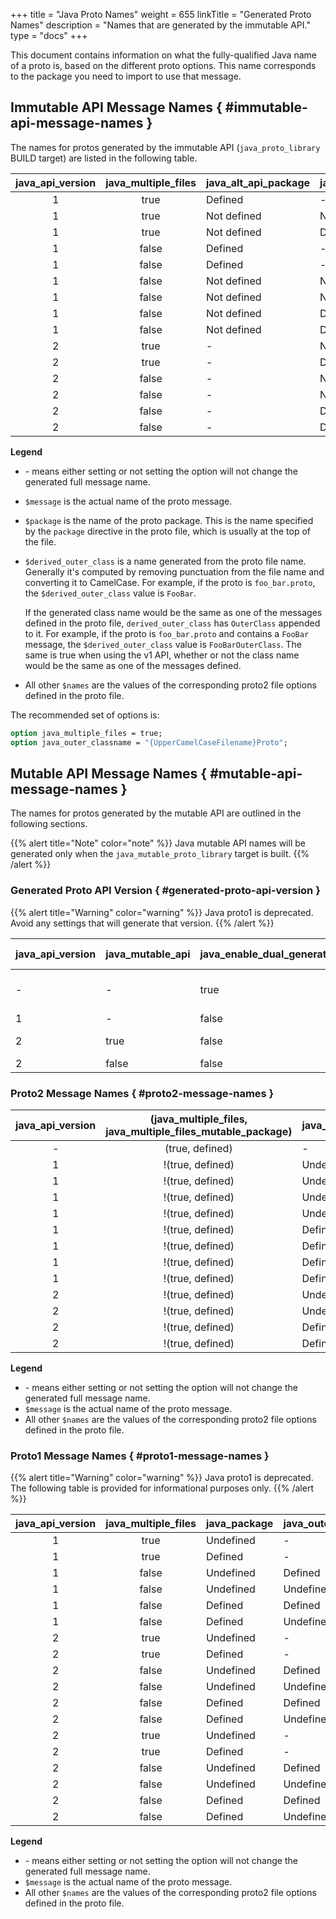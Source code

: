 +++
title = "Java Proto Names"
weight = 655
linkTitle = "Generated Proto Names"
description = "Names that are generated by the immutable API."
type = "docs"
+++

This document contains information on what the fully-qualified Java name of a
proto is, based on the different proto options. This name corresponds to the
package you need to import to use that message.

## Immutable API Message Names { #immutable-api-message-names }

The names for protos generated by the immutable API (`java_proto_library` BUILD
target) are listed in the following table.

java_api_version | java_multiple_files | java_alt_api_package | java_package | java_outer_classname | Generated full message name
:--------------: | :-----------------: | -------------------- | ------------ | -------------------- | ---------------------------
1                | true                | Defined              | -            |                      | `$java_alt_api_package.$message`
1                | true                | Not defined          | Not defined  |                      | `com.google.protos.$package.proto2api.$message`
1                | true                | Not defined          | Defined      |                      | `$java_package.proto2api.$message`
1                | false               | Defined              | -            | Not defined          | `$java_alt_api_package.$derived_outer_class.$message`
1                | false               | Defined              | -            | Defined              | `$java_alt_api_package.$java_outer_classname.$message`
1                | false               | Not defined          | Not defined  | Not defined          | `com.google.protos.$package.proto2api.$derived_outer_class.$message`
1                | false               | Not defined          | Not defined  | Defined              | `com.google.protos.$package.proto2api.$java_outer_classname.$message`
1                | false               | Not defined          | Defined      | Not defined          | `$java_package.proto2api.$derived_outer_class.$message`
1                | false               | Not defined          | Defined      | Defined              | `$java_package.proto2api.$java_outer_classname.$message`
2                | true                | -                    | Not defined  | -                    | `com.google.protos.$package.$message`
2                | true                | -                    | Defined      | -                    | `$java_package.$message`
2                | false               | -                    | Not defined  | Not defined          | `com.google.protos.$package.$derived_outer_class.$message`
2                | false               | -                    | Not defined  | Defined              | `com.google.protos.$package.$java_outer_classname.$message`
2                | false               | -                    | Defined      | Not defined          | `$java_package.$derived_outer_class.$message`
2                | false               | -                    | Defined      | Defined              | `$java_package.$java_outer_classname.$message`

**Legend**

*   \- means either setting or not setting the option will not change the
    generated full message name.
*   `$message` is the actual name of the proto message.
*   `$package` is the name of the proto package. This is the name specified by
    the `package` directive in the proto file, which is usually at the top of
    the file.
*   `$derived_outer_class` is a name generated from the proto file name.
    Generally it's computed by removing punctuation from the file name and
    converting it to CamelCase. For example, if the proto is `foo_bar.proto`,
    the `$derived_outer_class` value is `FooBar`.

    If the generated class name would be the same as one of the messages defined
    in the proto file, `derived_outer_class` has `OuterClass` appended to it.
    For example, if the proto is `foo_bar.proto` and contains a `FooBar`
    message, the `$derived_outer_class` value is `FooBarOuterClass`. The same is
    true when using the v1 API, whether or not the class name would be the same
    as one of the messages defined.

*   All other `$names` are the values of the corresponding proto2 file options
    defined in the proto file.

The recommended set of options is:

```proto
option java_multiple_files = true;
option java_outer_classname = "{UpperCamelCaseFilename}Proto";
```

## Mutable API Message Names { #mutable-api-message-names }

The names for protos generated by the mutable API are outlined in the following
sections.

{{% alert title="Note" color="note" %}}
Java mutable API names will be generated only when the
`java_mutable_proto_library` target is built.
{{% /alert %}}

### Generated Proto API Version { #generated-proto-api-version }

{{% alert title="Warning" color="warning" %}} Java
proto1 is deprecated. Avoid any settings that will generate that version.
{{% /alert %}}

java_api_version | java_mutable_api | java_enable_dual_generate_mutable_api | API version
---------------- | ---------------- | ------------------------------------- | -----------
\-               | -                | true                                  | proto1, proto2 mutable
1                | -                | false                                 | proto1
2                | true             | false                                 | proto2 mutable
2                | false            | false                                 | proto1

### Proto2 Message Names { #proto2-message-names }

java_api_version | (java_multiple_files, java_multiple_files_mutable_package) | java_package | java_outer_classname | java_alt_api_package | Proto2 Mutable message name
:--------------: | :--------------------------------------------------------: | ------------ | -------------------- | -------------------- | ---------------------------
\-               | (true, defined)                                            | -            | -                    | -                    | `$java_multiple_files_mutable_package.$message`
1                | !(true, defined)                                           | Undefined    | Undefined            | Undefined            | `com.google.protos.$package.proto2api.Mutable$Filename.$message`
1                | !(true, defined)                                           | Undefined    | Undefined            | Defined              | `$java_alt_api_package.Mutable$Filename.$message`
1                | !(true, defined)                                           | Undefined    | Defined              | Undefined            | `com.google.protos.$package.proto2api.Mutable$java_outer_classname.$message`
1                | !(true, defined)                                           | Undefined    | Defined              | Defined              | `$java_alt_api_package.Mutable$java_outer_classname.$message`
1                | !(true, defined)                                           | Defined      | Undefined            | Undefined            | `$java_package.proto2api.Mutable$Filename.$message`
1                | !(true, defined)                                           | Defined      | Undefined            | Defined              | `$java_alt_api_package.Mutable$Filename.$message`
1                | !(true, defined)                                           | Defined      | Defined              | Undefined            | `$java_package.proto2api.Mutable$java_outer_classname.$message`
1                | !(true, defined)                                           | Defined      | Defined              | Defined              | `$java_alt_api_package.Mutable$java_outer_classname.$message`
2                | !(true, defined)                                           | Undefined    | Undefined            | -                    | `com.google.protos.$package.Mutable$Filename.$message`
2                | !(true, defined)                                           | Undefined    | Defined              | -                    | `com.google.protos.$package..Mutable$java_outer_classname.$message`
2                | !(true, defined)                                           | Defined      | Undefined            | -                    | `$java_package.Mutable$Filename.$message`
2                | !(true, defined)                                           | Defined      | Defined              | -                    | `$java_package.Mutable$java_outer_classname.$message`

**Legend**

*   \- means either setting or not setting the option will not change the
    generated full message name.
*   `$message` is the actual name of the proto message.
*   All other `$names` are the values of the corresponding proto2 file options
    defined in the proto file.

### Proto1 Message Names { #proto1-message-names }

{{% alert title="Warning" color="warning" %}} Java
proto1 is deprecated. The following table is provided for informational purposes
only. {{% /alert %}}

java_api_version | java_multiple_files | java_package | java_outer_classname | java_alt_api_package | Proto1 message name
:--------------: | :-----------------: | ------------ | -------------------- | -------------------- | -------------------
1                | true                | Undefined    | -                    | -                    | `com.google.protos.$package.$message`
1                | true                | Defined      | -                    | -                    | `$java_package.$message`
1                | false               | Undefined    | Defined              | -                    | `com.google.protos.$package.$java_outer_class.$message`
1                | false               | Undefined    | Undefined            | -                    | `com.google.protos.$package.$message`
1                | false               | Defined      | Defined              | -                    | `$java_package.$java_outer_class.$message`
1                | false               | Defined      | Undefined            | -                    | `$java_package.$message`
2                | true                | Undefined    | -                    | Undefined            | `com.google.protos.$package.proto1api.$message`
2                | true                | Defined      | -                    | Undefined            | `$java_package.proto1api.$message`
2                | false               | Undefined    | Defined              | Undefined            | `com.google.protos.$package.proto1api.$java_outer_class.$message`
2                | false               | Undefined    | Undefined            | Undefined            | `com.google.protos.$package.proto1api.$message`
2                | false               | Defined      | Defined              | Undefined            | `$java_package.proto1api.$java_outer_class.$message`
2                | false               | Defined      | Undefined            | Undefined            | `$java_package.proto1api.$message`
2                | true                | Undefined    | -                    | Defined              | `com.google.protos.$package.$java_alt_api_package.$message`
2                | true                | Defined      | -                    | Defined              | `$java_package.$java_alt_api_package.$message`
2                | false               | Undefined    | Defined              | Defined              | `com.google.protos.$package.$java_alt_api_package.$java_outer_class.$message`
2                | false               | Undefined    | Undefined            | Defined              | `com.google.protos.$package.$java_alt_api_package.$message`
2                | false               | Defined      | Defined              | Defined              | `$java_package.$java_alt_api_package.$java_outer_class.$message`
2                | false               | Defined      | Undefined            | Defined              | `$java_package.$java_alt_api_package.$message`

**Legend**

*   \- means either setting or not setting the option will not change the
    generated full message name.
*   `$message` is the actual name of the proto message.
*   All other `$names` are the values of the corresponding proto2 file options
    defined in the proto file.
